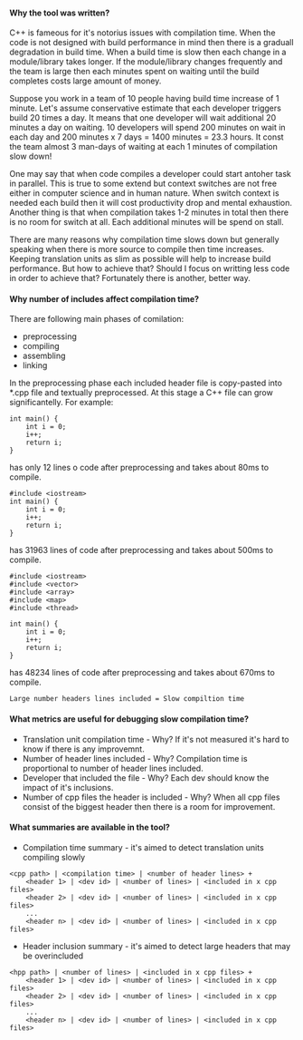 #### Why the tool was written?

C++ is fameous for it's notorius issues with compilation time. When the code is not designed with build performance in mind then there is a graduall degradation in build time. When a build time is slow then each change in a module/library takes longer. If the module/library changes frequently and the team is large then each minutes spent on waiting until the build completes costs large amount of money. 

Suppose you work in a team of 10 people having build time increase of 1 minute. Let's assume conservative estimate that each developer triggers build 20 times a day. It means that one developer will wait additional 20 minutes a day on waiting. 10 developers will spend 200 minutes on wait in each day and 200 minutes x 7 days = 1400 minutes = 23.3 hours. It const the team almost 3 man-days of waiting at each 1 minutes of compilation slow down!

One may say that when code compiles a developer could start antoher task in parallel. This is true to some extend but context switches are not free either in computer science and in human nature. When switch context is needed each build then it will cost productivity drop and mental exhaustion. Another thing is that when compilation takes 1-2 minutes in total then there is no room for switch at all. Each additional minutes will be spend on stall. 

There are many reasons why compilation time slows down but generally speaking when there is more source to compile then time increases. Keeping translation units as slim as possible will help to increase build performance. But how to achieve that? Should I focus on writting less code in order to achieve that?
Fortunately there is another, better way.

#### Why number of includes affect compilation time?

There are following main phases of comilation:
- preprocessing
- compiling
- assembling
- linking

In the preprocessing phase each included header file is copy-pasted into *.cpp file and textually preprocessed. At this stage a C++ file can grow significantelly. For example:

```
int main() {
	int i = 0;
	i++;
	return i;
}
```
has only 12 lines o code after preprocessing and takes about 80ms to compile.

```
#include <iostream>
int main() {
	int i = 0;
	i++;
	return i;
}
```
has 31963 lines of code after preprocessing and takes about 500ms to compile.

```
#include <iostream>
#include <vector>
#include <array>
#include <map>
#include <thread>

int main() {
	int i = 0;
	i++;
	return i;
}
```
has 48234 lines of code after preprocessing and takes about 670ms to compile. 

```
Large number headers lines included = Slow compiltion time
```

#### What metrics are useful for debugging slow compilation time?

* Translation unit compilation time - Why? If it's not measured it's hard to know if there is any improvemnt.
* Number of header lines included - Why? Compilation time is proportional to number of header lines included.
* Developer that included the file - Why? Each dev should know the impact of it's inclusions. 
* Number of cpp files the header is included - Why? When all cpp files consist of the biggest header then there is a room for improvement.

#### What summaries are available in the tool?

* Compilation time summary - it's aimed to detect translation units compiling slowly 
```
<cpp path> | <compilation time> | <number of header lines> +
	<header 1> | <dev id> | <number of lines> | <included in x cpp files>
	<header 2> | <dev id> | <number of lines> | <included in x cpp files>
	...
	<header n> | <dev id> | <number of lines> | <included in x cpp files>
```

* Header inclusion summary - it's aimed to detect large headers that may be overincluded
```
<hpp path> | <number of lines> | <included in x cpp files> +
	<header 1> | <dev id> | <number of lines> | <included in x cpp files>
	<header 2> | <dev id> | <number of lines> | <included in x cpp files>
	...
	<header n> | <dev id> | <number of lines> | <included in x cpp files>
```



